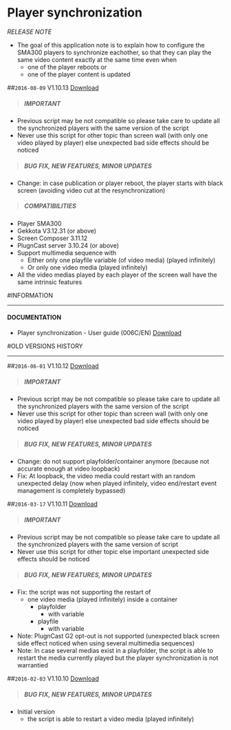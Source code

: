 # Player synchronization
*RELEASE NOTE*

- The goal of this application note is to explain how to configure the SMA300 players to synchronize eachother, so that they can play the same video content exactly at the same time even when
	- one of the player reboots or
	- one of the player content is updated

##`2016-08-09` V1.10.13 [Download](https://github.com/Qeedji/archives/blob/master/downloads/application-notes/player-synchronization/xpfSyncManager-V1.10.13.js)
>##### **IMPORTANT**
- Previous script may be not compatible so please take care to update all the synchronized players with the same version of the script
- Never use this script for other topic than screen wall (with only one video played by player) else unexpected bad side effects should be noticed
>##### **BUG FIX, NEW FEATURES, MINOR UPDATES**
- Change: in case publication or player reboot, the player starts with black screen (avoiding video cut at the resynchronization)
>##### **COMPATIBILITIES**
- Player SMA300
- Gekkota V3.12.31 (or above)
- Screen Composer 3.11.12
- PlugnCast server 3.10.24 (or above)
- Support multimedia sequence with
	- Either only one playfile variable (of video media) (played infinitely)
	- Or only one video media (played infinitely)
- All the video medias played by each player of the screen wall have the same intrinsic features

#INFORMATION
***********************************************************************
#### **DOCUMENTATION**
- Player synchronization - User guide (006C/EN) [Download](https://github.com/Qeedji/archives/blob/master/downloads/application-notes/player-synchronization/player-synchronization-application-note-006C_en.pdf)

#OLD VERSIONS HISTORY
***********************************************************************

##`2016-06-01` V1.10.12 [Download](https://github.com/Qeedji/archives/blob/master/downloads/application-notes/player-synchronization/xpfSyncManager-V1.10.12.js)
>##### **IMPORTANT**
- Previous script may be not compatible so please take care to update all the synchronized players with the same version of the script
- Never use this script for other topic than screen wall (with only one video played by player) else unexpected bad side effects should be noticed
>##### **BUG FIX, NEW FEATURES, MINOR UPDATES**
- Change: do not support playfolder/container anymore (because not accurate enough at video loopback)
- Fix: At loopback, the video media could restart with an random unexpected delay (now when played infinitely, video end/restart event management is completely bypassed)

##`2016-03-17` V1.10.11 [Download](https://github.com/Qeedji/archives/blob/master/downloads/application-notes/player-synchronization/xpfSyncManager-V1.10.11.js)
>##### **IMPORTANT**
- Previous script may be not compatible so please take care to update all the synchronized players with the same version of script
- Never use this script for other topic else important unexpected side effects should be noticed
>##### **BUG FIX, NEW FEATURES, MINOR UPDATES**
- Fix: the script was not supporting the restart of
	- one video media (played infinitely) inside a container
		- playfolder
			- with variable
		- playfile
			- with variable
- Note: PlugnCast G2 opt-out is not supported (unexpected black screen side effect noticed when using several multimedia sequences)
- Note: In case several medias exist in a playfolder, the script is able to restart the media currently played but the player synchronization is not warrantied

##`2016-02-03` V1.10.10 [Download](https://github.com/Qeedji/archives/blob/master/downloads/application-notes/player-synchronization/xpfSyncManager-V1.10.10.js)
>##### **BUG FIX, NEW FEATURES, MINOR UPDATES**
- Initial version
	- the script is able to restart a video media (played infinitely)

